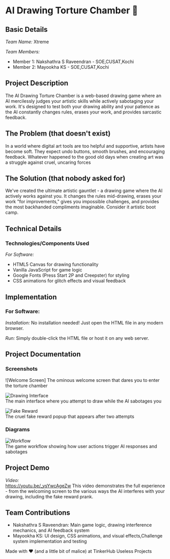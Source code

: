 # AI Drawing Torture Chamber 🎯

## Basic Details

*Team Name:* Xtreme

*Team Members:*
- Member 1: Nakshathra S Raveendran - SOE,CUSAT,Kochi
- Member 2: Mayookha KS - SOE,CUSAT,Kochi

## Project Description

The AI Drawing Torture Chamber is a web-based drawing game where an AI mercilessly judges your artistic skills while actively sabotaging your work. It's designed to test both your drawing ability and your patience as the AI constantly changes rules, erases your work, and provides sarcastic feedback.

## The Problem (that doesn't exist)

In a world where digital art tools are too helpful and supportive, artists have become soft. They expect undo buttons, smooth brushes, and encouraging feedback. Whatever happened to the good old days when creating art was a struggle against cruel, uncaring forces 

## The Solution (that nobody asked for)

We've created the ultimate artistic gauntlet - a drawing game where the AI actively works against you. It changes the rules mid-drawing, erases your work "for improvements," gives you impossible challenges, and provides the most backhanded compliments imaginable. Consider it artistic boot camp.

## Technical Details

### Technologies/Components Used

*For Software:*
- HTML5 Canvas for drawing functionality
- Vanilla JavaScript for game logic
- Google Fonts (Press Start 2P and Creepster) for styling
- CSS animations for glitch effects and visual feedback

## Implementation

### For Software:

*Installation:*
No installation needed! Just open the HTML file in any modern browser.

*Run:*
Simply double-click the HTML file or host it on any web server.

## Project Documentation

### Screenshots

![Welcome Screen] 
The ominous welcome screen that dares you to enter the torture chamber

![Drawing Interface](drawing_screenshot.png)  
The main interface where you attempt to draw while the AI sabotages you

![Fake Reward](fake_reward_screenshot.png)  
The cruel fake reward popup that appears after two attempts

### Diagrams

![Workflow](workflow_diagram.png)  
The game workflow showing how user actions trigger AI responses and sabotages

## Project Demo

*Video:*  
https://youtu.be/_ysYwcAgeZw
This video demonstrates the full experience - from the welcoming screen to the various ways the AI interferes with your drawing, including the fake reward prank.

## Team Contributions

- Nakshathra S Raveendran:  Main game logic, drawing interference mechanics, and AI feedback system
- Mayookha KS:  UI design, CSS animations, and visual effects,Challenge system implementation and testing

Made with ❤️ (and a little bit of malice) at TinkerHub Useless Projects
